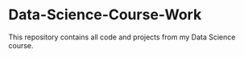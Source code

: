 # Data-Science-Course-Work
This repository contains all code and projects from my Data Science course.
